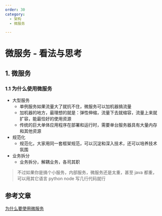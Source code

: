 ```yaml
---
order: 30
category:
  - 架构
  - 微服务

---
```


# 微服务 - 看法与思考

## 1. 微服务

### 1.1 为什么使用微服务

- 大型服务
  - 单例服务如果流量大了就抗不住，微服务可以加机器搞流量
  - 加机器的地方，最理想的就是：弹性伸缩，流量下去就缩容，流量上来就扩容，能最恰好的使用资源
  - 传统的巨大单体应用程序在部署和运行时，需要单台服务器具有大量内存和其他资源
- 规范化
  - 规范化，大家用同一套框架规范，可以沉淀和深入技术，还可以培养技术氛围
- 业务拆分
  - 业务拆分，解耦业务，各司其职

> 不过如果你是搞个小服务，内部服务，微服务还是太重，甚至 java 都重，可以用其它语言 python node 写几行代码就行

## 参考文章

[为什么要使用微服务](https://segmentfault.com/a/1190000041223236)